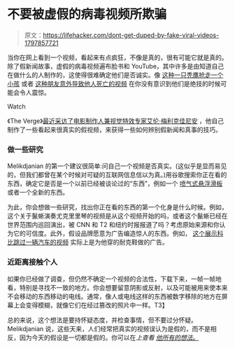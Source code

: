 # 不要被虚假的病毒视频所欺骗

> 原文：<https://lifehacker.com/dont-get-duped-by-fake-viral-videos-1797857721>

当你在网上看到一个视频，看起来有点疯狂，不像是真的，很有可能它就是真的。除了假新闻故事，虚假的病毒视频遍布脸书和 YouTube，其中许多是由知道自己在做什么的人制作的，这使得很难确定他们是否诚实。像 [这种一只秃鹰抢走一个](https://www.youtube.com/watch?v=CE0Q904gtMI) [小孩](https://www.youtube.com/watch?v=CE0Q904gtMI) 或者 [这种朋友意外导致他人死亡的视频](https://www.youtube.com/watch?v=f0qEKNmG2DE) 在你没有意识到他们是绝技的时候可能会令人震惊。

Watch

《The Verge》[最近采访了电影制作人兼视觉特效专家艾伦·梅利克佳尼安](https://www.theverge.com/2017/8/14/16111764/how-to-spot-a-fake-viral-video) ，他自己制作了一些看起来很真实的假视频，来获得一些如何辨别假新闻和真事的技巧。

### 做一些研究

Melikdjanian 的第一个建议很简单:问自己一个视频是否真实。(这似乎是显而易见的，但我们都曾在某个时候对可疑的互联网信息信以为真。)用谷歌搜索你正在看的东西，确定它是否是一个以前已经被谈论过的“东西”，例如一个 [喷气式悬浮滑板](https://www.youtube.com/watch?v=20wa5J2mIoM) 或者一个全新的东西。

为此，你会想做一些研究，找出你正在看的东西的第一个化身是什么时候。例如，这个关于鬣蜥演奏尤克里里琴的视频是从这个视频开始的吗，或者这个鬣蜥已经在世界范围内巡回演出，被 CNN 和 T2 和纽约时报报道了吗？考虑原始来源和你认为它的可信度。此外，假设品牌愿意为广告编造惊人的东西。例如， [这个展示科比跳过一辆汽车的视频](https://www.youtube.com/watch?v=BIWeEFV59d4) 实际上是为他穿的耐克鞋做的广告。

### 近距离接触个人

如果你已经做了调查，但仍然不确定一个视频的合法性，下载下来，一帧一帧地看，特别是寻找不一致的地方。你会想要留意阴影或反射，以及可能被用来使本来不会移动的东西移动的电线。通常，像人或电线这样的东西被数字移除的地方在屏幕上会变得模糊，就像它们在经过篡改的照片中一样。T3】

总的来说，这个想法是要持怀疑态度，并检查事情，但不要过分怀疑。Melikdjanian 说，这些天来，人们经常把真实的视频误认为是假的，而不是相反，因为今天的假设是一切都是假的。你可以在*上查看 [他所有的想法。](https://www.theverge.com/2017/8/14/16111764/how-to-spot-a-fake-viral-video)*